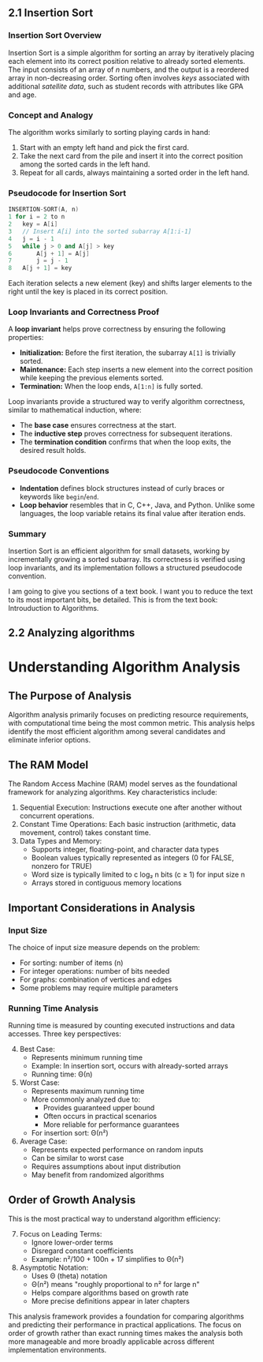 ## 2.1 Insertion Sort
### **Insertion Sort Overview**

Insertion Sort is a simple algorithm for sorting an array by iteratively placing each element into its correct position relative to already sorted elements. The input consists of an array of _n_ numbers, and the output is a reordered array in non-decreasing order. Sorting often involves _keys_ associated with additional _satellite data_, such as student records with attributes like GPA and age.

### **Concept and Analogy**

The algorithm works similarly to sorting playing cards in hand:

1. Start with an empty left hand and pick the first card.
2. Take the next card from the pile and insert it into the correct position among the sorted cards in the left hand.
3. Repeat for all cards, always maintaining a sorted order in the left hand.

### Pseudocode for Insertion Sort

```cpp
INSERTION-SORT(A, n)
1 for i = 2 to n
2   key = A[i]  
3   // Insert A[i] into the sorted subarray A[1:i-1]  
4   j = i - 1  
5   while j > 0 and A[j] > key  
6       A[j + 1] = A[j]  
7       j = j - 1  
8   A[j + 1] = key  

```

Each iteration selects a new element (key) and shifts larger elements to the right until the key is placed in its correct position.

### **Loop Invariants and Correctness Proof**

A **loop invariant** helps prove correctness by ensuring the following properties:

- **Initialization:** Before the first iteration, the subarray `A[1]` is trivially sorted.
- **Maintenance:** Each step inserts a new element into the correct position while keeping the previous elements sorted.
- **Termination:** When the loop ends, `A[1:n]` is fully sorted.

Loop invariants provide a structured way to verify algorithm correctness, similar to mathematical induction, where:

- The **base case** ensures correctness at the start.
- The **inductive step** proves correctness for subsequent iterations.
- The **termination condition** confirms that when the loop exits, the desired result holds.

### **Pseudocode Conventions**

- **Indentation** defines block structures instead of curly braces or keywords like `begin`/`end`.
- **Loop behavior** resembles that in C, C++, Java, and Python. Unlike some languages, the loop variable retains its final value after iteration ends.

### **Summary**

Insertion Sort is an efficient algorithm for small datasets, working by incrementally growing a sorted subarray. Its correctness is verified using loop invariants, and its implementation follows a structured pseudocode convention.

I am going to give you sections of a text book. I want you to reduce the text to its most important bits, be detailed. This is from the text book: Introuduction to Algorithms.

## 2.2 Analyzing algorithms

# Understanding Algorithm Analysis

## The Purpose of Analysis

Algorithm analysis primarily focuses on predicting resource requirements, with computational time being the most common metric. This analysis helps identify the most efficient algorithm among several candidates and eliminate inferior options.

## The RAM Model

The Random Access Machine (RAM) model serves as the foundational framework for analyzing algorithms. Key characteristics include:

1. Sequential Execution: Instructions execute one after another without concurrent operations.
2. Constant Time Operations: Each basic instruction (arithmetic, data movement, control) takes constant time.
3. Data Types and Memory:
    - Supports integer, floating-point, and character data types
    - Boolean values typically represented as integers (0 for FALSE, nonzero for TRUE)
    - Word size is typically limited to c log₂ n bits (c ≥ 1) for input size n
    - Arrays stored in contiguous memory locations

## Important Considerations in Analysis

### Input Size

The choice of input size measure depends on the problem:

- For sorting: number of items (n)
- For integer operations: number of bits needed
- For graphs: combination of vertices and edges
- Some problems may require multiple parameters

### Running Time Analysis

Running time is measured by counting executed instructions and data accesses. Three key perspectives:

4. Best Case:
    - Represents minimum running time
    - Example: In insertion sort, occurs with already-sorted arrays
    - Running time: Θ(n)
5. Worst Case:
    - Represents maximum running time
    - More commonly analyzed due to:
        - Provides guaranteed upper bound
        - Often occurs in practical scenarios
        - More reliable for performance guarantees
    - For insertion sort: Θ(n²)
6. Average Case:
    - Represents expected performance on random inputs
    - Can be similar to worst case
    - Requires assumptions about input distribution
    - May benefit from randomized algorithms

## Order of Growth Analysis

This is the most practical way to understand algorithm efficiency:

7. Focus on Leading Terms:
    - Ignore lower-order terms
    - Disregard constant coefficients
    - Example: n²/100 + 100n + 17 simplifies to Θ(n²)
8. Asymptotic Notation:
    - Uses Θ (theta) notation
    - Θ(n²) means "roughly proportional to n² for large n"
    - Helps compare algorithms based on growth rate
    - More precise definitions appear in later chapters

This analysis framework provides a foundation for comparing algorithms and predicting their performance in practical applications. The focus on order of growth rather than exact running times makes the analysis both more manageable and more broadly applicable across different implementation environments.